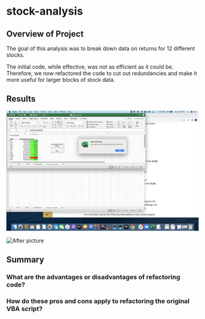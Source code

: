# stock-analysis

## Overview of Project

The goal of this analysis was to break down data on returns for 12 different stocks.

The initial code, while effective, was not as efficient as it could be. Therefore, we now refactored the code to cut out redundancies and make it more useful for larger blocks of stock data.

## Results


![Before picture](Resources/Original_Code_Runtime_ScreenShot.png)


![After picture](Resources/Refactored_Code_Runtime_Screenshot.png)



## Summary
### What are the advantages or disadvantages of refactoring code?



### How do these pros and cons apply to refactoring the original VBA script?
